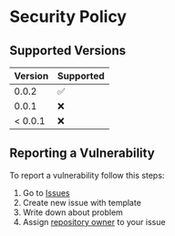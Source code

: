 # Security Policy

## Supported Versions

| Version | Supported          |
|---------|--------------------|
| 0.0.2   | :white_check_mark: |
| 0.0.1   | :x:                |
| < 0.0.1 | :x:                |

## Reporting a Vulnerability

To report a vulnerability follow this steps:

1. Go to [Issues](https://github.com/stbestichhh/lite-cache/issues)
2. Create new issue with template
3. Write down about problem
4. Assign [repository owner](https://github.com/stbestichhh) to your issue

